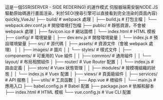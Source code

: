 這是一個SSR(SERVER - SIDE REDERING) 的運作模式
伺服器端需安裝NODE.JS驅動原始碼進行畫面渲染，利於SEO(搜尋引擎可以直接看到完全渲染的頁面內容)
quickly_VueJs/
├── build/                  # webpack 處理
│   ├── build.js            # 打包主檔
│   └── webpack.dev.conf.js # 開發環境打包檔
├── public/                 # 靜態資源，不會被 webpack 處理
│   ├── favicon.ico         # 網站圖標
│   └── index.html          # HTML 模板
├── config/                 # 環境變量
│   ├── dev.env.js          # 開發環境變量
│   └── index.js            # 預設環境變量
├── src/                    # 源代碼
│   ├── assets/             # 資源文件（會被 webpack 處理）
│   │   ├── images/         # 圖片
│   │   └── styles/         # 樣式文件
│   ├── components/         # 可重用的 Vue 組件
│   │   ├── common/         # 通用組件
│   │   └── layout/         # 布局相關組件
│   ├── router/             # Vue Router 配置
│   │   └── index.js        # 路由定義
│   ├── store/              # Vuex 狀態管理
│   │   ├── modules/        # 按模塊組織的狀態
│   │   └── index.js        # Vuex 配置
│   ├── views/              # 頁面級組件
│   ├── services/           # API 服務
│   ├── utils/              # 工具函數
│   ├── App.vue             # 根組件
│   └── main.js             # 應用入口
├── babel.config.js         # Babel 配置
├── package.json            # 依賴和腳本
├── index.html              # HTML 模板
└── vue.config.js           # Vue CLI 配置
